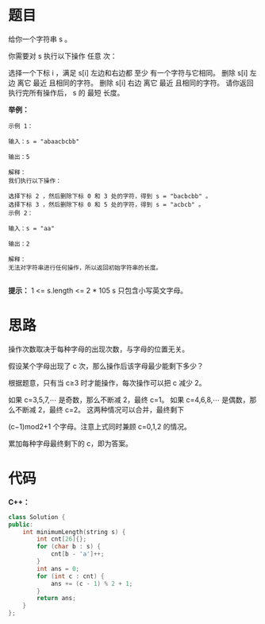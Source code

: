# 题目

给你一个字符串 s 。

你需要对 s 执行以下操作 任意 次：

选择一个下标 i ，满足 s[i] 左边和右边都 至少 有一个字符与它相同。
删除 s[i] 左边 离它 最近 且相同的字符。
删除 s[i] 右边 离它 最近 且相同的字符。
请你返回执行完所有操作后， s 的 最短 长度。

**举例：**

``` stylus
示例 1：

输入：s = "abaacbcbb"

输出：5

解释：
我们执行以下操作：

选择下标 2 ，然后删除下标 0 和 3 处的字符，得到 s = "bacbcbb" 。
选择下标 3 ，然后删除下标 0 和 5 处的字符，得到 s = "acbcb" 。
示例 2：

输入：s = "aa"

输出：2

解释：
无法对字符串进行任何操作，所以返回初始字符串的长度。
 
```
**提示：**
1 <= s.length <= 2 * 105
s 只包含小写英文字母。

# 思路

操作次数取决于每种字母的出现次数，与字母的位置无关。

假设某个字母出现了 c 次，那么操作后该字母最少能剩下多少？

根据题意，只有当 c≥3 时才能操作，每次操作可以把 c 减少 2。

如果 c=3,5,7,⋯ 是奇数，那么不断减 2，最终 c=1。
如果 c=4,6,8,⋯ 是偶数，那么不断减 2，最终 c=2。
这两种情况可以合并，最终剩下

(c−1)mod2+1
个字母。注意上式同时兼顾 c=0,1,2 的情况。

累加每种字母最终剩下的 c，即为答案。




# 代码

**C++：**

``` cpp
class Solution {
public:
    int minimumLength(string s) {
        int cnt[26]{};
        for (char b : s) {
            cnt[b - 'a']++;
        }
        int ans = 0;
        for (int c : cnt) {
            ans += (c - 1) % 2 + 1;
        }
        return ans;
    }
};

```
